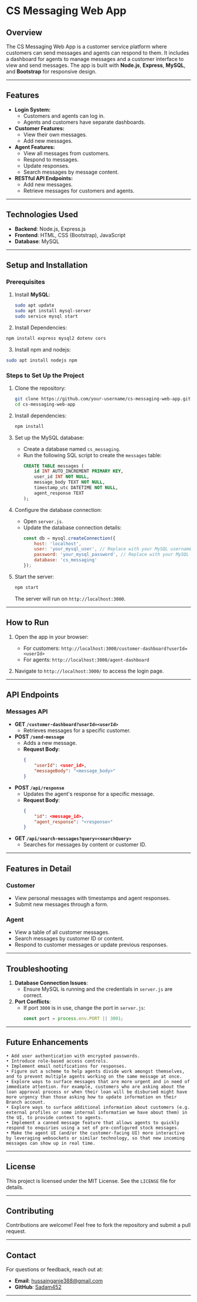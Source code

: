 # CS Messaging Web App

## Overview
The CS Messaging Web App is a customer service platform where customers can send messages and agents can respond to them. It includes a dashboard for agents to manage messages and a customer interface to view and send messages. The app is built with **Node.js**, **Express**, **MySQL**, and **Bootstrap** for responsive design.

---

## Features
- **Login System:**
  - Customers and agents can log in.
  - Agents and customers have separate dashboards.
- **Customer Features:**
  - View their own messages.
  - Add new messages.
- **Agent Features:**
  - View all messages from customers.
  - Respond to messages.
  - Update responses.
  - Search messages by message content.
- **RESTful API Endpoints:**
  - Add new messages.
  - Retrieve messages for customers and agents.

---

## Technologies Used
- **Backend**: Node.js, Express.js
- **Frontend**: HTML, CSS (Bootstrap), JavaScript
- **Database**: MySQL

---

## Setup and Installation

### Prerequisites
1. Install **MySQL**:
   ```bash
   sudo apt update
   sudo apt install mysql-server
   sudo service mysql start
   ```
2. Install Dependencies:
```bash
npm install express mysql2 dotenv cors
```
3. Install npm and nodejs:
```bash
sudo apt install nodejs npm
```


### Steps to Set Up the Project
1. Clone the repository:
   ```bash
   git clone https://github.com/your-username/cs-messaging-web-app.git
   cd cs-messaging-web-app
   ```
2. Install dependencies:
   ```bash
   npm install
   ```
3. Set up the MySQL database:
   - Create a database named `cs_messaging`.
   - Run the following SQL script to create the `messages` table:
     ```sql
     CREATE TABLE messages (
         id INT AUTO_INCREMENT PRIMARY KEY,
         user_id INT NOT NULL,
         message_body TEXT NOT NULL,
         timestamp_utc DATETIME NOT NULL,
         agent_response TEXT
     );
     ```
4. Configure the database connection:
   - Open `server.js`.
   - Update the database connection details:
     ```javascript
     const db = mysql.createConnection({
         host: 'localhost',
         user: 'your_mysql_user', // Replace with your MySQL username
         password: 'your_mysql_password', // Replace with your MySQL password
         database: 'cs_messaging'
     });
     ```

5. Start the server:
   ```bash
   npm start
   ```
   The server will run on `http://localhost:3000`.

---

## How to Run
1. Open the app in your browser:
   - For customers: `http://localhost:3000/customer-dashboard?userId=<userId>`
   - For agents: `http://localhost:3000/agent-dashboard`

2. Navigate to `http://localhost:3000/` to access the login page.

---

## API Endpoints
### Messages API
- **GET `/customer-dashboard?userId=<userId>`**
  - Retrieves messages for a specific customer.
- **POST `/send-message`**
  - Adds a new message.
  - **Request Body**:
    ```json
    {
        "userId": <user_id>,
        "messageBody": "<message_body>"
    }
    ```
- **POST `/api/response`**
  - Updates the agent's response for a specific message.
  - **Request Body**:
    ```json
    {
        "id": <message_id>,
        "agent_response": "<response>"
    }
    ```
- **GET `/api/search-messages?query=<searchQuery>`**
  - Searches for messages by content or customer ID.

---

## Features in Detail
### Customer
- View personal messages with timestamps and agent responses.
- Submit new messages through a form.

### Agent
- View a table of all customer messages.
- Search messages by customer ID or content.
- Respond to customer messages or update previous responses.

---

## Troubleshooting
1. **Database Connection Issues**:
   - Ensure MySQL is running and the credentials in `server.js` are correct.
2. **Port Conflicts**:
   - If port `3000` is in use, change the port in `server.js`:
     ```javascript
     const port = process.env.PORT || 3001;
     ```

---

## Future Enhancements
    • Add user authentication with encrypted passwords.
    • Introduce role-based access controls.
    • Implement email notifications for responses.
    • Figure out a scheme to help agents divide work amongst themselves, and to prevent multiple agents working on the same message at once.
    • Explore ways to surface messages that are more urgent and in need of immediate attention. For example, customers who are asking about the loan approval process or when their loan will be disbursed might have more urgency than those asking how to update information on their Branch account.
    • Explore ways to surface additional information about customers (e.g. external profiles or some internal information we have about them) in the UI, to provide context to agents.
    • Implement a canned message feature that allows agents to quickly respond to enquiries using a set of pre-configured stock messages.
    • Make the agent UI (and/or the customer-facing UI) more interactive by leveraging websockets or similar technology, so that new incoming messages can show up in real time.

---

## License
This project is licensed under the MIT License. See the `LICENSE` file for details.

---

## Contributing
Contributions are welcome! Feel free to fork the repository and submit a pull request.

---

## Contact
For questions or feedback, reach out at:
- **Email**: [hussainganie388@gmail.com](mailto:hussainganie388@gmail.com)
- **GitHub**: [Sadam452](https://github.com/sadam452)

---
